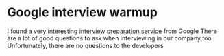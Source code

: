 # Google interview warmup

I found a very interesting [interview preparation service](https://grow.google/certificates/interview-warmup/) from Google
There are a lot of good questions to ask when interviewing in our company too
Unfortunately, there are no questions to the developers
